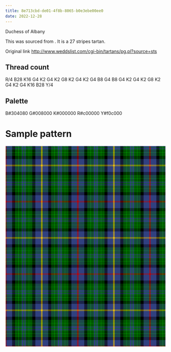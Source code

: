 ```yaml
---
title: 8e713cbd-de01-4f8b-8065-b0e3ebe00ee0
date: 2022-12-28
---
```

Duchess of Albany

This was sourced from <no value>.  It is a 27 stripes tartan.

Original link http://www.weddslist.com/cgi-bin/tartans/pg.pl?source=sts

## Thread count
R/4 B28 K16 G4 K2 G4 K2 G8 K2 G4 K2 G4 B8 G4 B8 G4 K2 G4 K2 G8 K2 G4 K2 G4 K16 B28 Y/4

## Palette
B#304080 G#008000 K#000000 R#c00000 Y#f0c000

# Sample pattern

![Tartan detail](tartan.png "R/4 B28 K16 G4 K2 G4 K2 G8 K2 G4 K2 G4 B8 G4 B8 G4 K2 G4 K2 G8 K2 G4 K2 G4 K16 B28 Y/4 tartan")